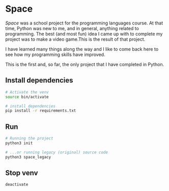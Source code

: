 # Space

_Space_ was a school project for the programming languages course. At that time, Python was new to me, and in general, anything related to programming. The best (and most fun) idea I came up with to complete my project was to make a video game.This is the result of that project. 

I have learned many things along the way and I like to come back here to see how my programming skills have improved.

This is the first and, so far, the only project that I have completed in Python.

## Install dependencies

```bash
# Activate the venv
source bin/activate

# install dependencies
pip install -r requirements.txt
```

## Run 

```bash
# Running the project
python3 init

# ...or running legacy (original) source code
python3 space_legacy
```

## Stop venv
```bash
deactivate
```